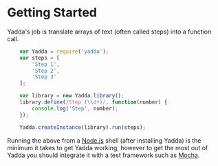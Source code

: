 # Getting Started

Yadda's job is translate arrays of text (often called steps) into a function call.

```js
    var Yadda = require('yadda');
    var steps = [
        'Step 1',
        'Step 2',
        'Step 3'
    ];

    var library = new Yadda.library();
    library.define(/Step (\\d+)/, function(number) {
        console.log('Step', number);
    });

    Yadda.createInstance(library).run(steps);
```

Running the above from a [Node.js](https://nodejs.org/) shell (after installing Yadda) is the minimum it takes to get Yadda working, however to get the most out of Yadda you should integrate it with a test framework such as [Mocha](http://visionmedia.github.io/mocha/).
